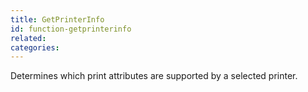 ```yaml
---
title: GetPrinterInfo
id: function-getprinterinfo
related:
categories:
---
```


Determines which print attributes are supported by a selected printer.
